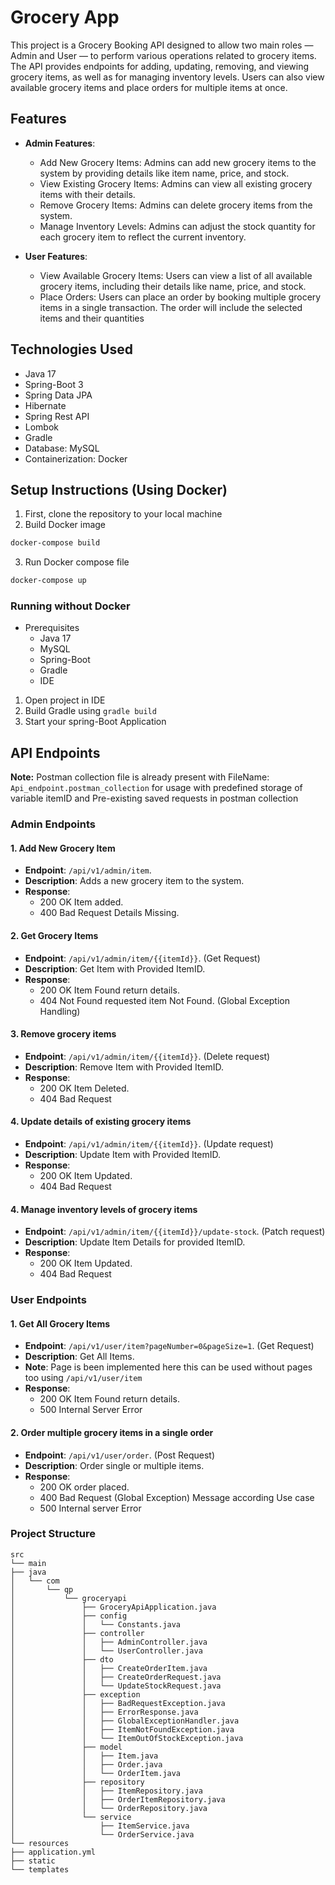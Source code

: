 # Grocery App

This project is a Grocery Booking API designed to allow two main roles — Admin and User — to perform various operations related to grocery items. The API provides endpoints for adding, updating, removing, and viewing grocery items, as well as for managing inventory levels. Users can also view available grocery items and place orders for multiple items at once.

## Features

- **Admin Features**:
    - Add New Grocery Items: Admins can add new grocery items to the system by providing details like item name, price, and stock.
    - View Existing Grocery Items: Admins can view all existing grocery items with their details.
    - Remove Grocery Items: Admins can delete grocery items from the system.
    - Manage Inventory Levels: Admins can adjust the stock quantity for each grocery item to reflect the current inventory.

- **User Features**: 
  - View Available Grocery Items: Users can view a list of all available grocery items, including their details like name, price, and stock.
  - Place Orders: Users can place an order by booking multiple grocery items in a single transaction. The order will include the selected items and their quantities

## Technologies Used
- Java 17
- Spring-Boot 3
- Spring Data JPA
- Hibernate
- Spring Rest API
- Lombok
- Gradle
- Database: MySQL
- Containerization: Docker

## Setup Instructions (Using Docker)
1. First, clone the repository to your local machine
2.  Build Docker image  
```bash 
docker-compose build
```
3. Run Docker compose file
```bash
docker-compose up
```

### Running without Docker
- Prerequisites
  - Java 17
  - MySQL
  - Spring-Boot
  - Gradle
  - IDE
1. Open project in IDE
2. Build Gradle using `gradle build`
3. Start your spring-Boot Application

## API Endpoints
**Note:** Postman collection file is already present with FileName: `Api_endpoint.postman_collection` for usage with predefined storage of variable itemID and Pre-existing saved requests in postman collection
### Admin Endpoints
#### 1. Add New Grocery Item
- **Endpoint**: `/api/v1/admin/item`.
- **Description**: Adds a new grocery item to the system.
- **Response**:
  - 200 OK Item added.
  - 400 Bad Request Details Missing.
#### 2. Get Grocery Items
- **Endpoint**: `/api/v1/admin/item/{{itemId}}`. (Get Request)
- **Description**: Get Item with Provided ItemID.
- **Response**:
  - 200 OK Item Found return details.
  - 404 Not Found requested item Not Found. (Global Exception Handling)

#### 3. Remove grocery items
- **Endpoint**: `/api/v1/admin/item/{{itemId}}`. (Delete request)
- **Description**: Remove Item with Provided ItemID.
- **Response**:
  - 200 OK Item Deleted.
  - 404 Bad Request
#### 4. Update details of existing grocery items
- **Endpoint**: `/api/v1/admin/item/{{itemId}}`. (Update request)
- **Description**: Update Item with Provided ItemID.
- **Response**:
  - 200 OK Item Updated.
  - 404 Bad Request
#### 4. Manage inventory levels of grocery items
- **Endpoint**: `/api/v1/admin/item/{{itemId}}/update-stock`. (Patch request)
- **Description**: Update Item Details for provided ItemID.
- **Response**:
  - 200 OK Item Updated.
  - 404 Bad Request
  
### User Endpoints
#### 1. Get All Grocery Items
- **Endpoint**: `/api/v1/user/item?pageNumber=0&pageSize=1`. (Get Request)
- **Description**: Get All Items.
- **Note**: Page is been implemented here this can be used without pages too using `/api/v1/user/item`
- **Response**:
  - 200 OK Item Found return details.
  - 500 Internal Server Error
#### 2. Order multiple grocery items in a single order
- **Endpoint**: `/api/v1/user/order`. (Post Request)
- **Description**: Order single or multiple items.
- **Response**:
  - 200 OK order placed.
  - 400 Bad Request (Global Exception) Message according Use case
  - 500 Internal server Error
  
### Project Structure
````
src
└── main
├── java
│   └── com
│       └── qp
│           └── groceryapi
│               ├── GroceryApiApplication.java
│               ├── config
│               │   └── Constants.java
│               ├── controller
│               │   ├── AdminController.java
│               │   └── UserController.java
│               ├── dto
│               │   ├── CreateOrderItem.java
│               │   ├── CreateOrderRequest.java
│               │   └── UpdateStockRequest.java
│               ├── exception
│               │   ├── BadRequestException.java
│               │   ├── ErrorResponse.java
│               │   ├── GlobalExceptionHandler.java
│               │   ├── ItemNotFoundException.java
│               │   └── ItemOutOfStockException.java
│               ├── model
│               │   ├── Item.java
│               │   ├── Order.java
│               │   └── OrderItem.java
│               ├── repository
│               │   ├── ItemRepository.java
│               │   ├── OrderItemRepository.java
│               │   └── OrderRepository.java
│               └── service
│                   ├── ItemService.java
│                   └── OrderService.java
└── resources
├── application.yml
├── static
└── templates
  ````